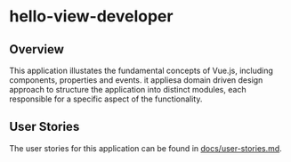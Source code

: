 # hello-view-developer

## Overview

This application illustates the fundamental concepts of Vue.js, including components, properties and events. it appliesa domain driven design approach to structure the application into distinct modules, each responsible for a specific aspect of the functionality.

## User Stories

The user stories for this application can be found in [docs/user-stories.md](docs/user-stories.md).